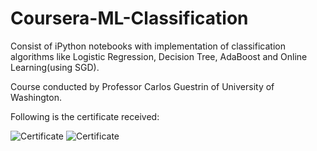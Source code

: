 # Coursera-ML-Classification

Consist of iPython notebooks with implementation of classification algorithms like Logistic Regression, 
Decision Tree, AdaBoost and Online Learning(using SGD).

Course conducted by Professor Carlos Guestrin of University of Washington.

Following is the certificate received:

![Certificate](https://www.coursera.org/api/certificate.v1/pdf/AQW687FGBESV)
![Certificate](https://raw.githubusercontent.com/parthoiiitm/Coursera-ML-Classification/master/udacity-dand-certificate.png)
